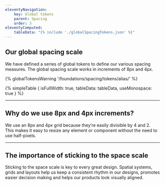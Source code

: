 ```yaml
---
eleventyNavigation:
    key: Global tokens
    parent: Spacing
    order: 3
eleventyComputed:
    tableData: "{% include './globalSpacingTokens.json' %}"
---
```

## Our global spacing scale

We have defined a series of global tokens to define our various spacing measures. The global spacing scale works in increments of 8px and 4px.

{% globalTokensWarning '/foundations/spacing/tokens/alias/' %}

{% simpleTable {
    isFullWidth: true,
    tableData: tableData,
    useMonospace: true
} %}

---
## Why do we use 8px and 4px increments?

We use an 8px and 4px grid because they’re easily divisible by 4 and 2. This makes it easy to resize any element or component without the need to use half-pixels.

---

## The importance of sticking to the space scale

Sticking to the space scale is key to every great design. Spatial systems, grids and layouts help us keep a consistent rhythm in our designs, promotes easier decision making and helps our products look visually aligned.
